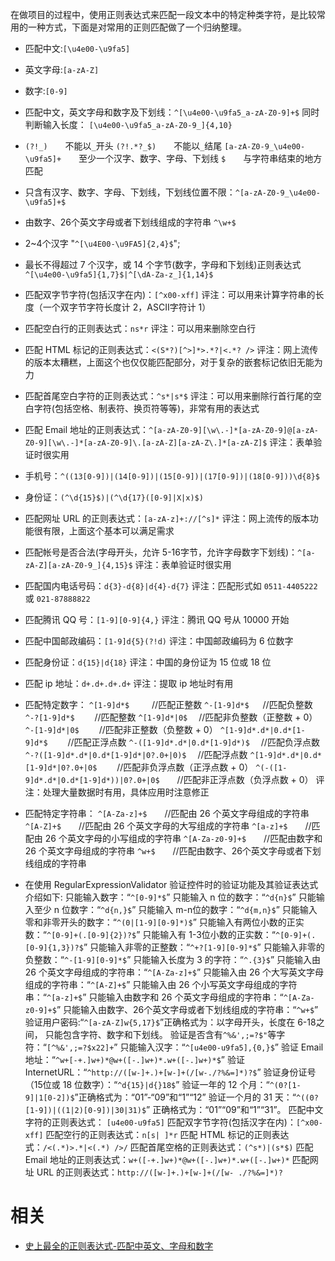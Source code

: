 
在做项目的过程中，使用正则表达式来匹配一段文本中的特定种类字符，是比较常用的一种方式，下面是对常用的正则匹配做了一个归纳整理。

- 匹配中文:`[\u4e00-\u9fa5]`
- 英文字母:`[a-zA-Z]`
- 数字:`[0-9]`
- 匹配中文，英文字母和数字及下划线：`^[\u4e00-\u9fa5_a-zA-Z0-9]+$`
同时判断输入长度：
`[\u4e00-\u9fa5_a-zA-Z0-9_]{4,10}`
- `(?!_)`　　不能以`_`开头
`(?!.*?_$)`　　不能以`_`结尾
`[a-zA-Z0-9_\u4e00-\u9fa5]+`　　至少一个汉字、数字、字母、下划线
`$`　　与字符串结束的地方匹配
- 只含有汉字、数字、字母、下划线，下划线位置不限：`^[a-zA-Z0-9_\u4e00-\u9fa5]+$`
- 由数字、26个英文字母或者下划线组成的字符串 `^\w+$`
- 2~4个汉字 "`^[\u4E00-\u9FA5]{2,4}$`";
- 最长不得超过 7 个汉字，或 14 个字节(数字，字母和下划线)正则表达式 `^[\u4e00-\u9fa5]{1,7}$|^[\dA-Za-z_]{1,14}$`
- 匹配双字节字符(包括汉字在内)：`[^x00-xff]` 评注：可以用来计算字符串的长度（一个双字节字符长度计 2，ASCII字符计 1）
- 匹配空白行的正则表达式：`ns*r` 评注：可以用来删除空白行

- 匹配 HTML 标记的正则表达式：`<(S*?)[^>]*>.*?|<.*? />`
评注：网上流传的版本太糟糕，上面这个也仅仅能匹配部分，对于复杂的嵌套标记依旧无能为力

- 匹配首尾空白字符的正则表达式：`^s*|s*$`
评注：可以用来删除行首行尾的空白字符(包括空格、制表符、换页符等等)，非常有用的表达式

- 匹配 Email 地址的正则表达式：`^[a-zA-Z0-9][\w\.-]*[a-zA-Z0-9]@[a-zA-Z0-9][\w\.-]*[a-zA-Z0-9]\.[a-zA-Z][a-zA-Z\.]*[a-zA-Z]$` 评注：表单验证时很实用

- 手机号：`^((13[0-9])|(14[0-9])|(15[0-9])|(17[0-9])|(18[0-9]))\d{8}$`

- 身份证：`(^\d{15}$)|(^\d{17}([0-9]|X|x)$)`

- 匹配网址 URL 的正则表达式：`[a-zA-z]+://[^s]*`
评注：网上流传的版本功能很有限，上面这个基本可以满足需求

- 匹配帐号是否合法(字母开头，允许 5-16字节，允许字母数字下划线)：`^[a-zA-Z][a-zA-Z0-9_]{4,15}$`
评注：表单验证时很实用


- 匹配国内电话号码：`d{3}-d{8}|d{4}-d{7}`
评注：匹配形式如 `0511-4405222` 或 `021-87888822`

- 匹配腾讯 QQ 号：`[1-9][0-9]{4,}`
评注：腾讯 QQ 号从 10000 开始

- 匹配中国邮政编码：`[1-9]d{5}(?!d)`
评注：中国邮政编码为 6 位数字

- 匹配身份证：`d{15}|d{18}`
评注：中国的身份证为 15 位或 18 位

- 匹配 ip 地址：`d+.d+.d+.d+`
评注：提取 ip 地址时有用


- 匹配特定数字：
`^[1-9]d*$`　 　 //匹配正整数
`^-[1-9]d*$` 　 //匹配负整数
`^-?[1-9]d*$`　　 //匹配整数
`^[1-9]d*|0$`　 //匹配非负整数（正整数 + 0）
`^-[1-9]d*|0$`　　 //匹配非正整数（负整数 + 0）
`^[1-9]d*.d*|0.d*[1-9]d*$`　　 //匹配正浮点数
`^-([1-9]d*.d*|0.d*[1-9]d*)$`　 //匹配负浮点数
`^-?([1-9]d*.d*|0.d*[1-9]d*|0?.0+|0)$`　 //匹配浮点数
`^[1-9]d*.d*|0.d*[1-9]d*|0?.0+|0$`　　 //匹配非负浮点数（正浮点数 + 0）
`^(-([1-9]d*.d*|0.d*[1-9]d*))|0?.0+|0$`　　//匹配非正浮点数（负浮点数 + 0）
评注：处理大量数据时有用，具体应用时注意修正


- 匹配特定字符串：
`^[A-Za-z]+$`　　//匹配由 26 个英文字母组成的字符串
`^[A-Z]+$`　　//匹配由 26 个英文字母的大写组成的字符串
`^[a-z]+$`　　//匹配由 26 个英文字母的小写组成的字符串
`^[A-Za-z0-9]+$`　　//匹配由数字和 26 个英文字母组成的字符串
`^w+$`　　//匹配由数字、26个英文字母或者下划线组成的字符串

- 在使用 RegularExpressionValidator 验证控件时的验证功能及其验证表达式介绍如下:
只能输入数字：“`^[0-9]*$`”
只能输入 n 位的数字：“`^d{n}$`”
只能输入至少 n 位数字：“`^d{n,}$`”
只能输入 m-n位的数字：“`^d{m,n}$`”
只能输入零和非零开头的数字：“`^(0|[1-9][0-9]*)$`”
只能输入有两位小数的正实数：“`^[0-9]+(.[0-9]{2})?$`”
只能输入有 1-3位小数的正实数：“`^[0-9]+(.[0-9]{1,3})?$`”
只能输入非零的正整数：“`^+?[1-9][0-9]*$`”
只能输入非零的负整数：“`^-[1-9][0-9]*$`”
只能输入长度为 3 的字符：“`^.{3}$`”
只能输入由 26 个英文字母组成的字符串：“`^[A-Za-z]+$`”
只能输入由 26 个大写英文字母组成的字符串：“`^[A-Z]+$`”
只能输入由 26 个小写英文字母组成的字符串：“`^[a-z]+$`”
只能输入由数字和 26 个英文字母组成的字符串：“`^[A-Za-z0-9]+$`”
只能输入由数字、26个英文字母或者下划线组成的字符串：“`^w+$`”
验证用户密码:“`^[a-zA-Z]w{5,17}$`”正确格式为：以字母开头，长度在 6-18之间，
只能包含字符、数字和下划线。
验证是否含有`^%&',;=?$"`等字符：“`[^%&',;=?$x22]+`”
只能输入汉字：“`^[u4e00-u9fa5],{0,}$`”
验证 Email 地址：“`^w+[-+.]w+)*@w+([-.]w+)*.w+([-.]w+)*$`”
验证 InternetURL：“`^http://([w-]+.)+[w-]+(/[w-./?%&=]*)?$`”
验证身份证号（15位或 18 位数字）：“`^d{15}|d{}18$`”
验证一年的 12 个月：“`^(0?[1-9]|1[0-2])$`”正确格式为：“01”-“09”和“1”“12”
验证一个月的 31 天：“`^((0?[1-9])|((1|2)[0-9])|30|31)$`”
正确格式为：“01”“09”和“1”“31”。
匹配中文字符的正则表达式： `[u4e00-u9fa5]`
匹配双字节字符(包括汉字在内)：`[^x00-xff]`
匹配空行的正则表达式：`n[s| ]*r`
匹配 HTML 标记的正则表达式：`/<(.*)>.*|<(.*) />/`
匹配首尾空格的正则表达式：`(^s*)|(s*$)`
匹配 Email 地址的正则表达式：`w+([-+.]w+)*@w+([-.]w+)*.w+([-.]w+)*`
匹配网址 URL 的正则表达式：`http://([w-]+.)+[w-]+(/[w- ./?%&=]*)?`




# 相关

- [史上最全的正则表达式-匹配中英文、字母和数字](https://blog.csdn.net/qq_28633249/article/details/77686976)
